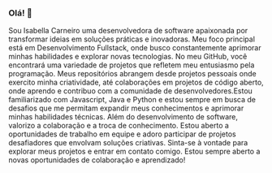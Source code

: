 ### Olá! 👋

Sou Isabella Carneiro uma desenvolvedora de software apaixonada por transformar ideias em soluções práticas e inovadoras. 
Meu foco principal está em Desenvolvimento Fullstack, onde busco constantemente aprimorar minhas habilidades e explorar novas tecnologias.
No meu GitHub, você encontrará uma variedade de projetos que refletem meu entusiasmo pela programação.
Meus repositórios abrangem desde projetos pessoais onde exercito minha criatividade, até colaborações em projetos de código aberto, onde aprendo e contribuo com a comunidade de desenvolvedores.Estou familiarizado com Javascript, Java e Python e estou sempre em busca de desafios que me permitam expandir meus conhecimentos e aprimorar minhas habilidades técnicas.
Além do desenvolvimento de software, valorizo a colaboração e a troca de conhecimento. 
Estou aberto a oportunidades de trabalho em equipe e adoro participar de projetos desafiadores que envolvam soluções criativas.
Sinta-se à vontade para explorar meus projetos e entrar em contato comigo. Estou sempre aberto a novas oportunidades de colaboração e aprendizado!
